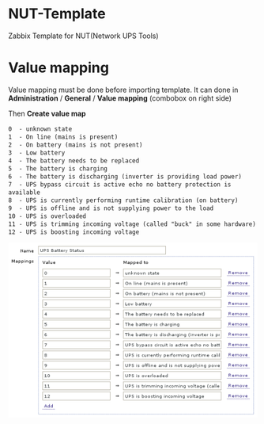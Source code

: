 NUT-Template
============

Zabbix Template for NUT(Network UPS Tools)

# Value mapping

Value mapping must be done before importing template. It can done in **Administration** / **General** / **Value mapping** (combobox on right side)

Then **Create value map**

	0  - unknown state
	1  - On line (mains is present)
	2  - On battery (mains is not present)
	3  - Low battery
	4  - The battery needs to be replaced
	5  - The battery is charging
	6  - The battery is discharging (inverter is providing load power)
	7  - UPS bypass circuit is active echo no battery protection is available
	8  - UPS is currently performing runtime calibration (on battery)
	9  - UPS is offline and is not supplying power to the load
	10 - UPS is overloaded
	11 - UPS is trimming incoming voltage (called "buck" in some hardware)
	12 - UPS is boosting incoming voltage

![Value mapping](https://raw.githubusercontent.com/floppe/zabbix/master/NUT/valuemapping.png)

